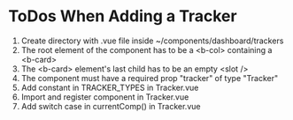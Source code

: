 # ToDos When Adding a Tracker

1. Create directory with .vue file inside ~/components/dashboard/trackers
1. The root element of the component has to be a &lt;b-col&gt; containing a &lt;b-card&gt;
1. The &lt;b-card&gt; element's last child has to be an empty &lt;slot /&gt;
1. The component must have a required prop "tracker" of type "Tracker"
1. Add constant in TRACKER_TYPES in Tracker.vue
1. Import and register component in Tracker.vue
1. Add switch case in currentComp() in Tracker.vue
